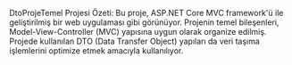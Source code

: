 DtoProjeTemel Projesi Özeti: Bu proje, ASP.NET Core MVC framework'ü ile geliştirilmiş bir web uygulaması gibi görünüyor. Projenin temel bileşenleri, Model-View-Controller (MVC) yapısına uygun olarak organize edilmiş. Projede kullanılan DTO (Data Transfer Object) yapıları da veri taşıma işlemlerini optimize etmek amacıyla kullanılıyor.

